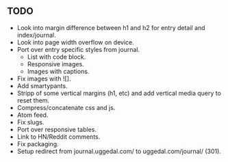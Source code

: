 TODO
----

* Look into margin difference between h1 and h2 for entry detail and index/journal.
* Look into page width overflow on device.
* Port over entry specific styles from journal.
  - List with code block.
  - Responsive images.
  - Images with captions.
* Fix images with ![].
* Add smartypants.
* Stripp of some vertical margins (h1, etc) and add vertical media query to
  reset them.
* Compress/concatenate css and js.
* Atom feed.
* Fix slugs.
* Port over responsive tables.
* Link to HN/Reddit comments.
* Fix packaging.
* Setup redirect from journal.uggedal.com/ to uggedal.com/journal/ (301).
